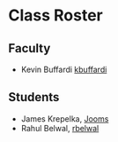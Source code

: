 # Class Roster

## Faculty

- Kevin Buffardi [kbuffardi](https://github.com/kbuffardi)

## Students

- James Krepelka, [Jooms](https://github.com/Jooms)
- Rahul Belwal, [rbelwal](https://github.com/naturewillwin008)